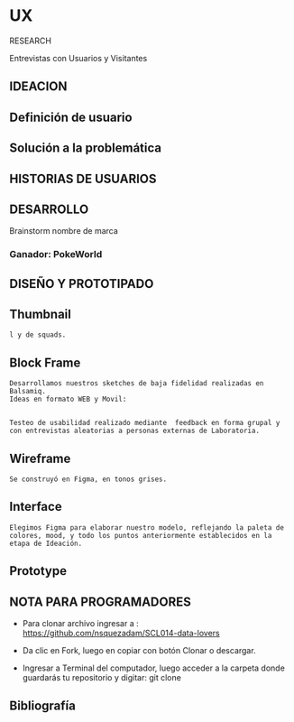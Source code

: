 # UX

RESEARCH

Entrevistas con Usuarios y Visitantes

## IDEACION

## Definición de usuario

## Solución a la problemática

## HISTORIAS DE USUARIOS  

## DESARROLLO

Brainstorm nombre de marca

### Ganador: PokeWorld

## DISEÑO Y PROTOTIPADO

## Thumbnail

    l y de squads.

## Block Frame

    Desarrollamos nuestros sketches de baja fidelidad realizadas en Balsamiq.
    Ideas en formato WEB y Movil:


    Testeo de usabilidad realizado mediante  feedback en forma grupal y con entrevistas aleatorias a personas externas de Laboratoria.

## Wireframe

    Se construyó en Figma, en tonos grises.

## Interface

    Elegimos Figma para elaborar nuestro modelo, reflejando la paleta de colores, mood, y todo los puntos anteriormente establecidos en la etapa de Ideación.

## Prototype

## NOTA PARA PROGRAMADORES

- Para clonar archivo ingresar a : <https://github.com/nsquezadam/SCL014-data-lovers>

- Da clic en Fork, luego en copiar con botón Clonar o descargar.

- Ingresar a Terminal del computador, luego acceder a la carpeta donde guardarás tu repositorio y digitar: git clone

## Bibliografía
